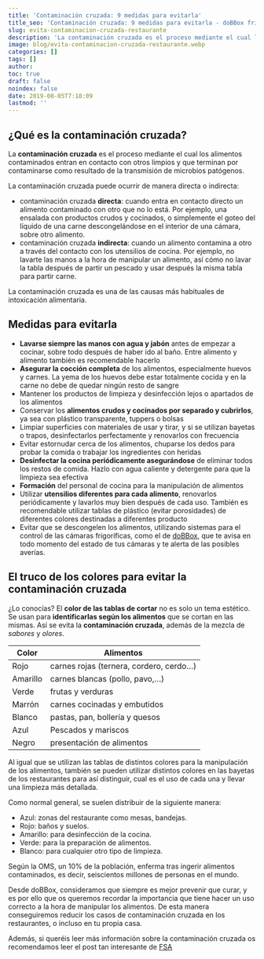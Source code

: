 ```yaml
---
title: 'Contaminación cruzada: 9 medidas para evitarla'
title_seo: 'Contaminación cruzada: 9 medidas para evitarla - doBBox frío'
slug: evita-contaminacion-cruzada-restaurante
description: 'La contaminación cruzada es el proceso mediante el cual los alimentos contaminados entran en contacto con otros limpios y que terminan por contaminarse como'
image: blog/evita-contaminacion-cruzada-restaurante.webp
categories: []
tags: []
author: 
toc: true
draft: false
noindex: false
date: 2019-08-05T7:18:09
lastmod: ''
---
```


## ¿Qué es la contaminación cruzada?

La **contaminación cruzada** es el proceso mediante el cual los alimentos contaminados entran en contacto con otros limpios y que terminan por contaminarse como resultado de la transmisión de microbios patógenos.

La contaminación cruzada puede ocurrir de manera directa o indirecta:

- contaminación cruzada **directa**: cuando entra en contacto directo un alimento contaminado con otro que no lo está. Por ejemplo, una ensalada con productos crudos y cocinados, o simplemente el goteo del líquido de una carne descongelándose en el interior de una cámara, sobre otro alimento.
- contaminación cruzada **indirecta**: cuando un alimento contamina a otro a través del contacto con los utensilios de cocina. Por ejemplo, no lavarte las manos a la hora de manipular un alimento, así cómo no lavar la tabla después de partir un pescado y usar después la misma tabla para partir carne.

La contaminación cruzada es una de las causas más habituales de intoxicación alimentaria.

## Medidas para evitarla

- **Lavarse siempre las manos con agua y jabón** antes de empezar a cocinar, sobre todo después de haber ido al baño. Entre alimento y alimento también es recomendable hacerlo
- **Asegurar la cocción completa** de los alimentos, especialmente huevos y carnes. La yema de los huevos debe estar totalmente cocida y en la carne no debe de quedar ningún resto de sangre
- Mantener los productos de limpieza y desinfección lejos o apartados de los alimentos
- Conservar los **alimentos crudos y cocinados por separado y cubrirlos**, ya sea con plástico transparente, tuppers o bolsas
- Limpiar superficies con materiales de usar y tirar, y si se utilizan bayetas o trapos, desinfectarlos perfectamente y renovarlos con frecuencia
- Evitar estornudar cerca de los alimentos, chuparse los dedos para probar la comida o trabajar los ingredientes con heridas
- **Desinfectar la cocina periódicamente asegurándose** de eliminar todos los restos de comida. Hazlo con agua caliente y detergente para que la limpieza sea efectiva
- **Formación** del personal de cocina para la manipulación de alimentos
- Utilizar **utensilios diferentes para cada alimento**, renovarlos periódicamente y lavarlos muy bien después de cada uso. También es recomendable utilizar tablas de plástico (evitar porosidades) de diferentes colores destinadas a diferentes producto
- Evitar que se descongelen los alimentos, utilizando sistemas para el control de las cámaras frigoríficas, como el de [doBBox](/), que te avisa en todo momento del estado de tus cámaras y te alerta de las posibles averías.

## **El truco de los colores para evitar la contaminación** cruzada

¿Lo conocías? El **color de las tablas de cortar** no es solo un tema estético. Se usan para **identificarlas según los alimentos** que se cortan en las mismas. Así se evita la **contaminación cruzada**, además de la mezcla de _sabores_ y _olores_.

| Color | Alimentos |
| ----- | --------- |
| Rojo | carnes rojas (ternera, cordero, cerdo…) |
| Amarillo | carnes blancas (pollo, pavo,…) |
| Verde | frutas y verduras |
| Marrón | carnes cocinadas y embutidos |
| Blanco | pastas, pan, bollería y quesos |
| Azul | Pescados y mariscos |
| Negro | presentación de alimentos |

Al igual que se utilizan las tablas de distintos colores para la manipulación de los alimentos, también se pueden utilizar distintos colores en las bayetas de los restaurantes para así distinguir, cual es el uso de cada una y llevar una limpieza más detallada.

Como normal general, se suelen distribuir de la siguiente manera:

- Azul: zonas del restaurante como mesas, bandejas.
- Rojo: baños y suelos.
- Amarillo: para desinfección de la cocina.
- Verde: para la preparación de alimentos.
- Blanco: para cualquier otro tipo de limpieza.

Según la OMS, un 10% de la población, enferma tras ingerir alimentos contaminados, es decir, seiscientos millones de personas en el mundo.

Desde doBBox, consideramos que siempre es mejor prevenir que curar, y es por ello que os queremos recordar la importancia que tiene hacer un uso correcto a la hora de manipular los alimentos. De esta manera conseguiremos reducir los casos de contaminación cruzada en los restaurantes, o incluso en tu propia casa.

Además, si queréis leer más información sobre la contaminación cruzada os recomendamos leer el post tan interesante de [FSA](https://funsapa.org/blog/contaminacion-cruzada-alergia-latex/)
